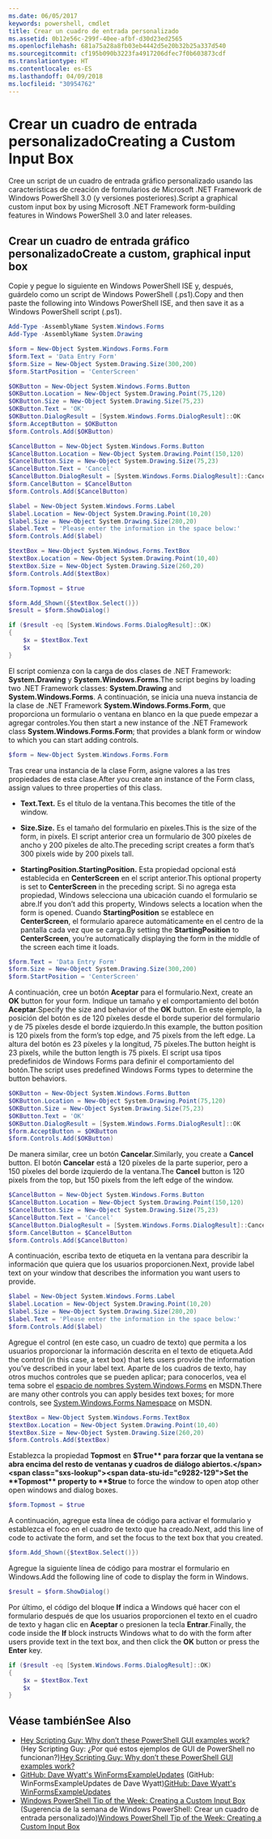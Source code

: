```yaml
---
ms.date: 06/05/2017
keywords: powershell, cmdlet
title: Crear un cuadro de entrada personalizado
ms.assetid: 0b12e56c-299f-40ee-afbf-d30d23ed2565
ms.openlocfilehash: 681a75a28a8fb03eb4442d5e20b32b25a337d540
ms.sourcegitcommit: cf195b090b3223fa4917206dfec7f0b603873cdf
ms.translationtype: HT
ms.contentlocale: es-ES
ms.lasthandoff: 04/09/2018
ms.locfileid: "30954762"
---
```

# <a name="creating-a-custom-input-box"></a><span data-ttu-id="c9282-103">Crear un cuadro de entrada personalizado</span><span class="sxs-lookup"><span data-stu-id="c9282-103">Creating a Custom Input Box</span></span>

<span data-ttu-id="c9282-104">Cree un script de un cuadro de entrada gráfico personalizado usando las características de creación de formularios de Microsoft .NET Framework de Windows PowerShell 3.0 (y versiones posteriores).</span><span class="sxs-lookup"><span data-stu-id="c9282-104">Script a graphical custom input box by using Microsoft .NET Framework form-building features in Windows PowerShell 3.0 and later releases.</span></span>

## <a name="create-a-custom-graphical-input-box"></a><span data-ttu-id="c9282-105">Crear un cuadro de entrada gráfico personalizado</span><span class="sxs-lookup"><span data-stu-id="c9282-105">Create a custom, graphical input box</span></span>

<span data-ttu-id="c9282-106">Copie y pegue lo siguiente en Windows PowerShell ISE y, después, guárdelo como un script de Windows PowerShell (.ps1).</span><span class="sxs-lookup"><span data-stu-id="c9282-106">Copy and then paste the following into Windows PowerShell ISE, and then save it as a Windows PowerShell script (.ps1).</span></span>

```powershell
Add-Type -AssemblyName System.Windows.Forms
Add-Type -AssemblyName System.Drawing

$form = New-Object System.Windows.Forms.Form
$form.Text = 'Data Entry Form'
$form.Size = New-Object System.Drawing.Size(300,200)
$form.StartPosition = 'CenterScreen'

$OKButton = New-Object System.Windows.Forms.Button
$OKButton.Location = New-Object System.Drawing.Point(75,120)
$OKButton.Size = New-Object System.Drawing.Size(75,23)
$OKButton.Text = 'OK'
$OKButton.DialogResult = [System.Windows.Forms.DialogResult]::OK
$form.AcceptButton = $OKButton
$form.Controls.Add($OKButton)

$CancelButton = New-Object System.Windows.Forms.Button
$CancelButton.Location = New-Object System.Drawing.Point(150,120)
$CancelButton.Size = New-Object System.Drawing.Size(75,23)
$CancelButton.Text = 'Cancel'
$CancelButton.DialogResult = [System.Windows.Forms.DialogResult]::Cancel
$form.CancelButton = $CancelButton
$form.Controls.Add($CancelButton)

$label = New-Object System.Windows.Forms.Label
$label.Location = New-Object System.Drawing.Point(10,20)
$label.Size = New-Object System.Drawing.Size(280,20)
$label.Text = 'Please enter the information in the space below:'
$form.Controls.Add($label)

$textBox = New-Object System.Windows.Forms.TextBox
$textBox.Location = New-Object System.Drawing.Point(10,40)
$textBox.Size = New-Object System.Drawing.Size(260,20)
$form.Controls.Add($textBox)

$form.Topmost = $true

$form.Add_Shown({$textBox.Select()})
$result = $form.ShowDialog()

if ($result -eq [System.Windows.Forms.DialogResult]::OK)
{
    $x = $textBox.Text
    $x
}
```

<span data-ttu-id="c9282-107">El script comienza con la carga de dos clases de .NET Framework: **System.Drawing** y **System.Windows.Forms**.</span><span class="sxs-lookup"><span data-stu-id="c9282-107">The script begins by loading two .NET Framework classes: **System.Drawing** and **System.Windows.Forms**.</span></span> <span data-ttu-id="c9282-108">A continuación, se inicia una nueva instancia de la clase de .NET Framework **System.Windows.Forms.Form**, que proporciona un formulario o ventana en blanco en la que puede empezar a agregar controles.</span><span class="sxs-lookup"><span data-stu-id="c9282-108">You then start a new instance of the .NET Framework class **System.Windows.Forms.Form**; that provides a blank form or window to which you can start adding controls.</span></span>

```powershell
$form = New-Object System.Windows.Forms.Form
```

<span data-ttu-id="c9282-109">Tras crear una instancia de la clase Form, asigne valores a las tres propiedades de esta clase.</span><span class="sxs-lookup"><span data-stu-id="c9282-109">After you create an instance of the Form class, assign values to three properties of this class.</span></span>

- <span data-ttu-id="c9282-110">**Text.**</span><span class="sxs-lookup"><span data-stu-id="c9282-110">**Text.**</span></span> <span data-ttu-id="c9282-111">Es el título de la ventana.</span><span class="sxs-lookup"><span data-stu-id="c9282-111">This becomes the title of the window.</span></span>

- <span data-ttu-id="c9282-112">**Size.**</span><span class="sxs-lookup"><span data-stu-id="c9282-112">**Size.**</span></span> <span data-ttu-id="c9282-113">Es el tamaño del formulario en píxeles.</span><span class="sxs-lookup"><span data-stu-id="c9282-113">This is the size of the form, in pixels.</span></span> <span data-ttu-id="c9282-114">El script anterior crea un formulario de 300 píxeles de ancho y 200 píxeles de alto.</span><span class="sxs-lookup"><span data-stu-id="c9282-114">The preceding script creates a form that’s 300 pixels wide by 200 pixels tall.</span></span>

- <span data-ttu-id="c9282-115">**StartingPosition.**</span><span class="sxs-lookup"><span data-stu-id="c9282-115">**StartingPosition.**</span></span> <span data-ttu-id="c9282-116">Esta propiedad opcional está establecida en **CenterScreen** en el script anterior.</span><span class="sxs-lookup"><span data-stu-id="c9282-116">This optional property is set to **CenterScreen** in the preceding script.</span></span> <span data-ttu-id="c9282-117">Si no agrega esta propiedad, Windows selecciona una ubicación cuando el formulario se abre.</span><span class="sxs-lookup"><span data-stu-id="c9282-117">If you don’t add this property, Windows selects a location when the form is opened.</span></span> <span data-ttu-id="c9282-118">Cuando **StartingPosition** se establece en **CenterScreen**, el formulario aparece automáticamente en el centro de la pantalla cada vez que se carga.</span><span class="sxs-lookup"><span data-stu-id="c9282-118">By setting the **StartingPosition** to **CenterScreen**, you’re automatically displaying the form in the middle of the screen each time it loads.</span></span>

```powershell
$form.Text = 'Data Entry Form'
$form.Size = New-Object System.Drawing.Size(300,200)
$form.StartPosition = 'CenterScreen'
```

<span data-ttu-id="c9282-119">A continuación, cree un botón **Aceptar** para el formulario.</span><span class="sxs-lookup"><span data-stu-id="c9282-119">Next, create an **OK** button for your form.</span></span> <span data-ttu-id="c9282-120">Indique un tamaño y el comportamiento del botón **Aceptar**.</span><span class="sxs-lookup"><span data-stu-id="c9282-120">Specify the size and behavior of the **OK** button.</span></span> <span data-ttu-id="c9282-121">En este ejemplo, la posición del botón es de 120 píxeles desde el borde superior del formulario y de 75 píxeles desde el borde izquierdo.</span><span class="sxs-lookup"><span data-stu-id="c9282-121">In this example, the button position is 120 pixels from the form’s top edge, and 75 pixels from the left edge.</span></span> <span data-ttu-id="c9282-122">La altura del botón es 23 píxeles y la longitud, 75 píxeles.</span><span class="sxs-lookup"><span data-stu-id="c9282-122">The button height is 23 pixels, while the button length is 75 pixels.</span></span> <span data-ttu-id="c9282-123">El script usa tipos predefinidos de Windows Forms para definir el comportamiento del botón.</span><span class="sxs-lookup"><span data-stu-id="c9282-123">The script uses predefined Windows Forms types to determine the button behaviors.</span></span>

```powershell
$OKButton = New-Object System.Windows.Forms.Button
$OKButton.Location = New-Object System.Drawing.Point(75,120)
$OKButton.Size = New-Object System.Drawing.Size(75,23)
$OKButton.Text = 'OK'
$OKButton.DialogResult = [System.Windows.Forms.DialogResult]::OK
$form.AcceptButton = $OKButton
$form.Controls.Add($OKButton)
```

<span data-ttu-id="c9282-124">De manera similar, cree un botón **Cancelar**.</span><span class="sxs-lookup"><span data-stu-id="c9282-124">Similarly, you create a **Cancel** button.</span></span> <span data-ttu-id="c9282-125">El botón **Cancelar** está a 120 píxeles de la parte superior, pero a 150 píxeles del borde izquierdo de la ventana.</span><span class="sxs-lookup"><span data-stu-id="c9282-125">The **Cancel** button is 120 pixels from the top, but 150 pixels from the left edge of the window.</span></span>

```powershell
$CancelButton = New-Object System.Windows.Forms.Button
$CancelButton.Location = New-Object System.Drawing.Point(150,120)
$CancelButton.Size = New-Object System.Drawing.Size(75,23)
$CancelButton.Text = 'Cancel'
$CancelButton.DialogResult = [System.Windows.Forms.DialogResult]::Cancel
$form.CancelButton = $CancelButton
$form.Controls.Add($CancelButton)
```

<span data-ttu-id="c9282-126">A continuación, escriba texto de etiqueta en la ventana para describir la información que quiera que los usuarios proporcionen.</span><span class="sxs-lookup"><span data-stu-id="c9282-126">Next, provide label text on your window that describes the information you want users to provide.</span></span>

```powershell
$label = New-Object System.Windows.Forms.Label
$label.Location = New-Object System.Drawing.Point(10,20)
$label.Size = New-Object System.Drawing.Size(280,20)
$label.Text = 'Please enter the information in the space below:'
$form.Controls.Add($label)
```

<span data-ttu-id="c9282-127">Agregue el control (en este caso, un cuadro de texto) que permita a los usuarios proporcionar la información descrita en el texto de etiqueta.</span><span class="sxs-lookup"><span data-stu-id="c9282-127">Add the control (in this case, a text box) that lets users provide the information you’ve described in your label text.</span></span> <span data-ttu-id="c9282-128">Aparte de los cuadros de texto, hay otros muchos controles que se pueden aplicar; para conocerlos, vea el tema sobre el [espacio de nombres System.Windows.Forms](http://msdn.microsoft.com/library/k50ex0x9(v=vs.110).aspx) en MSDN.</span><span class="sxs-lookup"><span data-stu-id="c9282-128">There are many other controls you can apply besides text boxes; for more controls, see [System.Windows.Forms Namespace](http://msdn.microsoft.com/library/k50ex0x9(v=vs.110).aspx) on MSDN.</span></span>

```powershell
$textBox = New-Object System.Windows.Forms.TextBox
$textBox.Location = New-Object System.Drawing.Point(10,40)
$textBox.Size = New-Object System.Drawing.Size(260,20)
$form.Controls.Add($textBox)
```

<span data-ttu-id="c9282-129">Establezca la propiedad **Topmost** en **$True** para forzar que la ventana se abra encima del resto de ventanas y cuadros de diálogo abiertos.</span><span class="sxs-lookup"><span data-stu-id="c9282-129">Set the **Topmost** property to **$true** to force the window to open atop other open windows and dialog boxes.</span></span>

```powershell
$form.Topmost = $true
```

<span data-ttu-id="c9282-130">A continuación, agregue esta línea de código para activar el formulario y establezca el foco en el cuadro de texto que ha creado.</span><span class="sxs-lookup"><span data-stu-id="c9282-130">Next, add this line of code to activate the form, and set the focus to the text box that you created.</span></span>

```powershell
$form.Add_Shown({$textBox.Select()})
```

<span data-ttu-id="c9282-131">Agregue la siguiente línea de código para mostrar el formulario en Windows.</span><span class="sxs-lookup"><span data-stu-id="c9282-131">Add the following line of code to display the form in Windows.</span></span>

```powershell
$result = $form.ShowDialog()
```

<span data-ttu-id="c9282-132">Por último, el código del bloque **If** indica a Windows qué hacer con el formulario después de que los usuarios proporcionen el texto en el cuadro de texto y hagan clic en **Aceptar** o presionen la tecla **Entrar**.</span><span class="sxs-lookup"><span data-stu-id="c9282-132">Finally, the code inside the **If** block instructs Windows what to do with the form after users provide text in the text box, and then click the **OK** button or press the **Enter** key.</span></span>

```powershell
if ($result -eq [System.Windows.Forms.DialogResult]::OK)
{
    $x = $textBox.Text
    $x
}
```

## <a name="see-also"></a><span data-ttu-id="c9282-133">Véase también</span><span class="sxs-lookup"><span data-stu-id="c9282-133">See Also</span></span>

- <span data-ttu-id="c9282-134">[Hey Scripting Guy: Why don’t these PowerShell GUI examples work?](http://go.microsoft.com/fwlink/?LinkId=506644) (Hey Scripting Guy: ¿Por qué estos ejemplos de GUI de PowerShell no funcionan?)</span><span class="sxs-lookup"><span data-stu-id="c9282-134">[Hey Scripting Guy:  Why don’t these PowerShell GUI examples work?](http://go.microsoft.com/fwlink/?LinkId=506644)</span></span>
- <span data-ttu-id="c9282-135">[GitHub: Dave Wyatt's WinFormsExampleUpdates](https://github.com/dlwyatt/WinFormsExampleUpdates) (GitHub: WinFormsExampleUpdates de Dave Wyatt)</span><span class="sxs-lookup"><span data-stu-id="c9282-135">[GitHub: Dave Wyatt's WinFormsExampleUpdates](https://github.com/dlwyatt/WinFormsExampleUpdates)</span></span>
- <span data-ttu-id="c9282-136">[Windows PowerShell Tip of the Week: Creating a Custom Input Box](http://technet.microsoft.com/library/ff730941.aspx) (Sugerencia de la semana de Windows PowerShell: Crear un cuadro de entrada personalizado)</span><span class="sxs-lookup"><span data-stu-id="c9282-136">[Windows PowerShell Tip of the Week:  Creating a Custom Input Box](http://technet.microsoft.com/library/ff730941.aspx)</span></span>